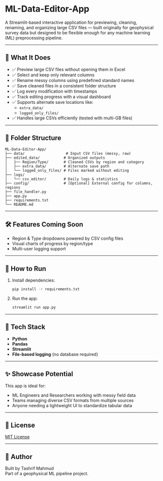 # ML-Data-Editor-App

A Streamlit-based interactive application for previewing, cleaning, renaming, and organizing large CSV files — built originally for geophysical survey data but designed to be flexible enough for any machine learning (ML) preprocessing pipeline.

---

## 🧠 What It Does

- ✅ Preview large CSV files without opening them in Excel
- ✅ Select and keep only relevant columns
- ✅ Rename messy columns using predefined standard names
- ✅ Save cleaned files in a consistent folder structure
- ✅ Log every modification with timestamps
- ✅ Track editing progress with a visual dashboard
- ✅ Supports alternate save locations like:
  - `extra_data/`
  - `logged_only_files/`
- ✅ Handles large CSVs efficiently (tested with multi-GB files)

---

## 📁 Folder Structure

```
ML-Data-Editor-App/
├── data/                   # Input CSV files (messy, raw)
├── edited_data/           # Organized outputs
│   ├── Region/Type/       # Cleaned CSVs by region and category
│   ├── extra_data/        # Alternate save path
│   └── logged_only_files/ # Files marked without editing
├── logs/
│   └── csv_editor/        # Daily logs & statistics
├── config/                # [Optional] External config for columns, regions
├── file_handler.py
├── app.py
├── requirements.txt
└── README.md
```

---

## 🛠 Features Coming Soon

- Region & Type dropdowns powered by CSV config files
- Visual charts of progress by region/type
- Multi-user logging support

---

## 🚀 How to Run

1. Install dependencies:
   ```bash
   pip install -r requirements.txt
   ```

2. Run the app:
   ```bash
   streamlit run app.py
   ```

---

## 🧩 Tech Stack

- **Python**
- **Pandas**
- **Streamlit**
- **File-based logging** (no database required)

---

## ✨ Showcase Potential

This app is ideal for:
- ML Engineers and Researchers working with messy field data
- Teams managing diverse CSV formats from multiple sources
- Anyone needing a lightweight UI to standardize tabular data

---

## 📄 License

[MIT License](LICENSE)

---

## 🙌 Author

Built by Tashrif Mahmud  
Part of a geophysical ML pipeline project.
